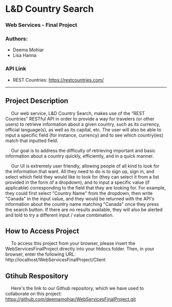 # L&D Country Search
### Web Services - Final Project
### Authors: 
- Deema Mohiar
- Lisa Hanna

### API Link
* REST Countries: https://restcountries.com/
*** 

## Project Description
&emsp; Our web service, L&D Country Search,  makes use of the “REST Countries” RESTful API in order to provide a way for travelers (or other users) to retrieve information about a given country, such as its currency, official language(s), as well as its capital, etc. The user will also be able to input a specific field (for instance, currency) and to see which country(ies) match that inputted field.

&emsp; Our goal is to address the difficulty of retrieving important and basic information about a country quickly, efficiently, and in a quick manner.

&emsp; Our UI is extremely user friendly, allowing people of all kind to look for the information that want. All they need to do is to sign up, sign in, and select which field they would like to look for (they can select it from a list provided in the form of a dropdown), and to input a specific value (if applicable) corresponding to the field that they are looking for. For example, they could first select "Country Name" from the dropdown, then write "Canada" in the input value, and they would be returned with the API's information about the country name matching "Canada" once they press the search button. If there are no results available, they will also be alerted and told to try a different input / value combination. 

## How to Access Project
&emsp; To access this project from your browser, please insert the WebServicesFinalProject directly into your htdocs folder. Then, in your browser, enter the following URL: 
http://localhost/WebServicesFinalProject/Client

## Gtihub Respository
&emsp; Here's the link to our Github repository, which we have used to collaborate on this project: 
https://github.com/deemamohiar/WebServicesFinalProject.git

